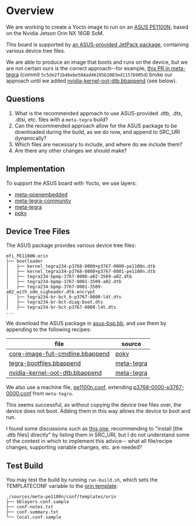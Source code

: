 # Overview

We are working to create a Yocto image to run on an [ASUS PE1100N](https://www.asus.com/networking-iot-servers/aiot-industrial-solutions/embedded-computers-edge-ai-systems/pe1100n/),
based on the Nvidia Jetson Orin NX 16GB SoM.

This board is supported by [an ASUS-provided JetPack package](https://www.asus.com/networking-iot-servers/aiot-industrial-solutions/embedded-computers-edge-ai-systems/pe1100n/helpdesk_download?model2Name=PE1100N),
containing various device tree files.

We are able to produce an image that boots and runs on the device, but we are
not certain ours is the correct approach--for example, [this PR in meta-tegra](https://github.com/OE4T/meta-tegra/pull/1745)
(commit `5c5de2f1b46ebe584ad46195b2083ed1157b905d`) broke our approach until we
added [nvidia-kernel-oot-dtb.bbappend](sources/meta-pe1100n/recipes-kernel/nvidia-kernel-oot/nvidia-kernel-oot-dtb_%.bbappend)
(see below).

## Questions

1. What is the recommended approach to use ASUS-provided .dtb, .dts, .dtsi, etc.
   files with a `meta-tegra` build?
2. Can the recommended approach allow for the ASUS package to be downloaded
   during the build, as we do now, and append to SRC_URI dynamically?
3. Which files are necessary to include, and where do we include them?
4. Are there any other changes we should make?

## Implementation

To support the ASUS board with Yocto, we use layers:

- [meta-openembedded](https://github.com/openembedded/meta-openembedded)
- [meta-tegra-community](https://github.com/OE4T/meta-tegra-community)
- [meta-tegra](https://github.com/OE4T/meta-tegra)
- [poky](https://github.com/yoctoproject/poky)

## Device Tree Files

The ASUS package provides various device tree files:

<!-- tree --prune -P "*.dt*" mfi_PE1100N-orin | head -->

```shell
mfi_PE1100N-orin
├── bootloader
│   ├── kernel_tegra234-p3768-0000+p3767-0000-pe1100n.dtb
│   ├── kernel_tegra234-p3768-0000+p3767-0001-pe1100n.dtb
│   ├── tegra234-bpmp-3767-0000-a02-3509-a02.dtb
│   ├── tegra234-bpmp-3767-0001-3509-a02.dtb
│   ├── tegra234-bpmp-3767-0001-3509-a02_with_odm_sigheader.dtb.encrypt
│   ├── tegra234-br-bct_b-p3767-0000-l4t.dts
│   ├── tegra234-br-bct-diag-boot.dts
│   ├── tegra234-br-bct-p3767-0000-l4t.dts
...
```

We download the ASUS package in [asus-bsp.bb](sources/meta-pe1100n/recipes-bsp/asus-binaries/asus-bsp.bb),
and use them by appending to the following recipes:

| file                                                                                                                     | source                                                                                                                        |
| ------------------------------------------------------------------------------------------------------------------------ | ----------------------------------------------------------------------------------------------------------------------------- |
| [core-image-full-cmdline.bbappend](sources/meta-pe1100n/recipes-extended/images/core-image-full-cmdline.bbappend)        | [poky](https://github.com/yoctoproject/poky/blob/master/meta/recipes-extended/images/core-image-full-cmdline.bb)              |
| [tegra-bootfiles.bbappend](sources/meta-pe1100n/recipes-bsp/tegra-binaries/tegra-bootfiles_%.bbappend)                   | [meta-tegra](https://github.com/OE4T/meta-tegra/blob/master/recipes-bsp/tegra-binaries/tegra-binaries_36.4.0.bb)              |
| [nvidia-kernel-oot-dtb.bbappend](sources/meta-pe1100n/recipes-kernel/nvidia-kernel-oot/nvidia-kernel-oot-dtb_%.bbappend) | [meta-tegra](https://github.com/OE4T/meta-tegra/blob/master/recipes-kernel/nvidia-kernel-oot/nvidia-kernel-oot-dtb_36.4.0.bb) |

We also use a machine file, [pe1100n.conf](sources/meta-pe1100n/conf/machine/pe1100n.conf),
extending [p3768-0000-p3767-0000.conf](sources/meta-tegra/conf/machine/p3768-0000-p3767-0000.conf)
from `meta-tegra`.

This seems successful, as without copying the device tree files over, the device
does not boot. Adding them in this way allows the device to boot and run.

I found some discussions such as [this one](https://github.com/OE4T/meta-tegra/discussions/1455),
recommending to "install [the .dtb files] directly" by listing them in SRC_URI,
but I do not understand some of the context in which to implement this advice--
what all file/recipe changes, supporting variable changes, etc. are needed?

## Test Build

You may test the build by running `run-build.sh`, which sets the TEMPLATECONF
variable to the [orin template](sources/meta-pe1100n/conf/templates/orin/local.conf.sample):

```shell
./sources/meta-pe1100n/conf/templates/orin
├── bblayers.conf.sample
├── conf-notes.txt
├── conf-summary.txt
└── local.conf.sample
```
